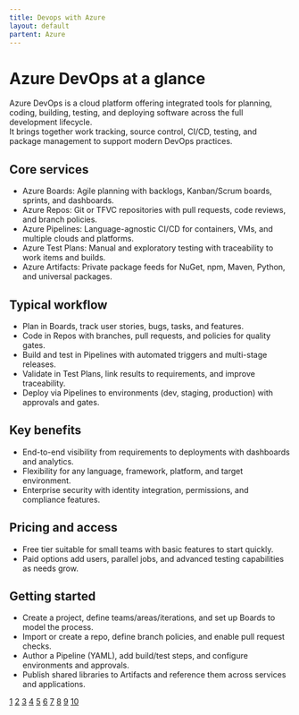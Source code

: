 ```yaml
---
title: Devops with Azure
layout: default
partent: Azure
---
```


# Azure DevOps at a glance
Azure DevOps is a cloud platform offering integrated tools for planning, coding, building, testing, and deploying software across the full development lifecycle.  
It brings together work tracking, source control, CI/CD, testing, and package management to support modern DevOps practices.

## Core services
- Azure Boards: Agile planning with backlogs, Kanban/Scrum boards, sprints, and dashboards.  
- Azure Repos: Git or TFVC repositories with pull requests, code reviews, and branch policies.  
- Azure Pipelines: Language-agnostic CI/CD for containers, VMs, and multiple clouds and platforms.  
- Azure Test Plans: Manual and exploratory testing with traceability to work items and builds.  
- Azure Artifacts: Private package feeds for NuGet, npm, Maven, Python, and universal packages.

## Typical workflow
- Plan in Boards, track user stories, bugs, tasks, and features.  
- Code in Repos with branches, pull requests, and policies for quality gates.  
- Build and test in Pipelines with automated triggers and multi-stage releases.  
- Validate in Test Plans, link results to requirements, and improve traceability.  
- Deploy via Pipelines to environments (dev, staging, production) with approvals and gates.

## Key benefits
- End-to-end visibility from requirements to deployments with dashboards and analytics.  
- Flexibility for any language, framework, platform, and target environment.  
- Enterprise security with identity integration, permissions, and compliance features.

## Pricing and access
- Free tier suitable for small teams with basic features to start quickly.  
- Paid options add users, parallel jobs, and advanced testing capabilities as needs grow.

## Getting started
- Create a project, define teams/areas/iterations, and set up Boards to model the process.  
- Import or create a repo, define branch policies, and enable pull request checks.  
- Author a Pipeline (YAML), add build/test steps, and configure environments and approvals.  
- Publish shared libraries to Artifacts and reference them across services and applications.

[1](https://learn.microsoft.com/en-us/azure/devops/boards/backlogs/define-features-epics?view=azure-devops)
[2](https://learn.microsoft.com/en-us/azure/devops/user-guide/what-is-azure-devops?view=azure-devops)
[3](https://learn.microsoft.com/de-de/azure/devops/boards/backlogs/define-features-epics?view=azure-devops)
[4](https://www.xavor.com/blog/a-beginners-guide-to-components-and-features-of-azure-devops-services/)
[5](https://www.scholarhat.com/tutorial/devops/what-is-azure-devops)
[6](https://www.tothenew.com/blog/8-important-features-on-azure-devops/)
[7](https://learn.microsoft.com/de-de/azure/devops/user-guide/what-is-azure-devops?view=azure-devops)
[8](https://en.wikipedia.org/wiki/Azure_DevOps_Server)
[9](https://www.geeksforgeeks.org/devops/azure-devops-an-introduction/)
[10](https://hicronsoftware.com/blog/azure-devops-guide/)